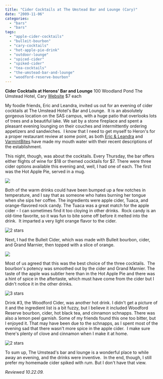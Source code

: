 ```yaml
---
title: "Cider Cocktails at The Umstead Bar and Lounge (Cary)"
date: "2009-11-06"
categories: 
  - "bars"
  - "bars"
tags: 
  - "apple-cider-cocktails"
  - "bulleit-bourbon"
  - "cary-cocktails"
  - "hot-apple-pie-drink"
  - "outdoor-lounge"
  - "spiced-cider"
  - "spiked-cider"
  - "tea-cocktails"
  - "the-umstead-bar-and-lounge"
  - "woodford-reserve-bourbon"
---
```


**Cider Cocktails at Herons' Bar and Lounge** 100 Woodland Pond The Umstead Hotel, Cary [Website](http://www.heronsrestaurant.com/the_bar/) $7 each

My foodie friends, Eric and Leandra, invited us out for an evening of cider cocktails at The Umstead Hotel's Bar and Lounge.  It is an absolutely gorgeous location on the SAS campus, with a huge patio that overlooks lots of trees and a beautiful lake. We sat by a stone fireplace and spent a pleasant evening lounging on their couches and intermittently ordering appetizers and sandwiches.  I know that I need to get myself to Heron's for a proper restaurant review at some point, as both [Eric & Leandra](http://www.ericandleandra.com/wp/2009/09/29/a-very-relaxing-morning/) and [VarmintBites](http://varmintbites.com/2009/10/18/a-stage-in-herons-part-1/) have made my mouth water with their recent descriptions of the establishment.

This night, though, was about the cocktails. Every Thursday, the bar offers either flights of wine for $18 or themed cocktails for $7. There were three cider options available this evening and, well, I had one of each. The first was the Hot Apple Pie, served in a mug.

![](http://www.thegourmez.com/gourmez/photos/umstead001.jpg)

Both of the warm drinks could have been bumped up a few notches in temperature, and I say that as someone who hates burning her tongue when she sips her coffee. The ingredients were apple cider, Tuaca, and orange-flavored rock candy. The Tuaca was a great match for the apple cider - I can sometimes find it too cloying in other drinks.  Rock candy is an old-time favorite, so it was fun to bite some off before it melted into the drink.  It imparted a very light orange flavor to the cider.

![2 stars](http://s3.amazonaws.com/thegourmez-wpmedia/2009/02/rating_chicken11.gif "rating_chicken11")

Next, I had the Bulleit Cider, which was made with Bulleit bourbon, cider, and Grand Marnier, then topped with a slice of orange.

![](http://www.thegourmez.com/gourmez/photos/umstead002.jpg)

Most of us agreed that this was the best choice of the three cocktails.  The bourbon's potency was smoothed out by the cider and Grand Marnier. The taste of the apple was subtler here than in the Hot Apple Pie and there was a hint of spice in the aftertaste, which must have come from the cider but I didn't notice it in the other drinks.

![3 stars](http://s3.amazonaws.com/thegourmez-wpmedia/2009/02/rating_avocado1.gif "rating_avocado1")

Drink #3, the Woodford Cider, was another hot drink. I didn't get a picture of it and the ingredient list is a bit fuzzy, but I believe it included Woodford Reserve bourbon, cider, hot black tea, and cinnamon schnapps. There was also a lemon peel garnish. Some of my friends found this one too bitter, but I enjoyed it. That may have been due to the schnapps, as I spent most of the evening sad that there wasn't more spice in the apple cider.  I make sure there's plenty of clove and cinnamon when I make it at home.

![2 stars](http://s3.amazonaws.com/thegourmez-wpmedia/2009/02/rating_chicken11.gif "rating_chicken11")

To sum up, The Umstead's bar and lounge is a wonderful place to while away an evening, and the drinks were inventive.  In the end, though, I still prefer my homemade cider spiked with rum. But I don't have that view.

_Reviewed 10.22.09._
